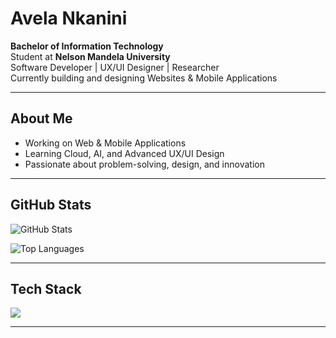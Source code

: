 # Avela Nkanini

**Bachelor of Information Technology**  
Student at **Nelson Mandela University**  
Software Developer | UX/UI Designer | Researcher  
Currently building and designing Websites & Mobile Applications

---

## About Me
- Working on Web & Mobile Applications  
- Learning Cloud, AI, and Advanced UX/UI Design  
- Passionate about problem-solving, design, and innovation  

---

## GitHub Stats

![GitHub Stats](https://github-readme-stats.vercel.app/api?username=AvelaNkanini&show_icons=true&theme=react&hide_border=false)  

![Top Languages](https://github-readme-stats.vercel.app/api/top-langs/?username=AvelaNkanini&theme=react&hide_border=false&count_private=false&layout=compact)

---

## Tech Stack

<img src="https://skillicons.dev/icons?i=html,css,js,react,nodejs,bootstrap,git,github,figma" />

---
